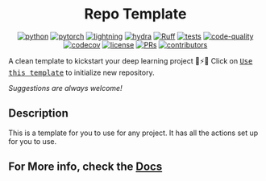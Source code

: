 <center>

# Repo Template

[![python](https://img.shields.io/badge/-Python_3.8_%7C_3.9_%7C_3.10-blue?logo=python&logoColor=white)](https://github.com/pre-commit/pre-commit)
[![pytorch](https://img.shields.io/badge/PyTorch_2.0+-ee4c2c?logo=pytorch&logoColor=white)](https://pytorch.org/get-started/locally/)
[![lightning](https://img.shields.io/badge/-Lightning_2.0+-792ee5?logo=pytorchlightning&logoColor=white)](https://pytorchlightning.ai/)
[![hydra](https://img.shields.io/badge/Config-Hydra_1.3-89b8cd)](https://hydra.cc/)
[![Ruff](https://img.shields.io/endpoint?url=https://raw.githubusercontent.com/astral-sh/ruff/main/assets/badge/v2.json)](https://github.com/astral-sh/ruff)
[![tests](https://github.com/Mai0313/tktube/actions/workflows/test.yml/badge.svg)](https://github.com/Mai0313/tktube/actions/workflows/test.yml)
[![code-quality](https://github.com/Mai0313/tktube/actions/workflows/code-quality-check.yml/badge.svg)](https://github.com/Mai0313/tktube/actions/workflows/code-quality-check.yml)
[![codecov](https://codecov.io/gh/Mai0313/tktube/branch/master/graph/badge.svg)](https://codecov.io/gh/Mai0313/tktube)
[![license](https://img.shields.io/badge/License-MIT-green.svg?labelColor=gray)](https://github.com/Mai0313/tktube/tree/master?tab=License-1-ov-file)
[![PRs](https://img.shields.io/badge/PRs-welcome-brightgreen.svg)](https://github.com/Mai0313/tktube/pulls)
[![contributors](https://img.shields.io/github/contributors/Mai0313/tktube.svg)](https://github.com/Mai0313/tktube/graphs/contributors)

</center>

A clean template to kickstart your deep learning project 🚀⚡🔥
Click on [<kbd>Use this template</kbd>](https://github.com/Mai0313/tktube/generate) to initialize new repository.

_Suggestions are always welcome!_

## Description

This is a template for you to use for any project. It has all the actions set up for you to use.

## For More info, check the [Docs](https://mai0313.github.io/repo_template/)
